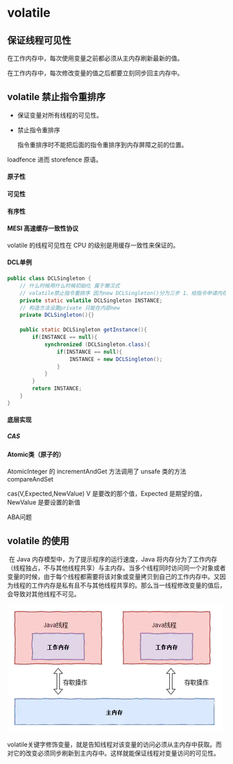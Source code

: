 # volatile

## 保证线程可见性

在工作内存中，每次使用变量之前都必须从主内存刷新最新的值。

在工作内存中，每次修改变量的值之后都要立刻同步回主内存中。



## volatile 禁止指令重排序

- 保证变量对所有线程的可见性。

- 禁止指令重排序

  指令重排序时不能把后面的指令重排序到内存屏障之前的位置。

loadfence 进而 storefence 原语。

#### 原子性

#### 可见性

#### 有序性



#### MESI 高速缓存一致性协议

volatile 的线程可见性在 CPU 的级别是用缓存一致性来保证的。

#### DCL单例

```java
public class DCLSingleton {
    // 什么时候用什么时候初始化 属于懒汉式
    // volatile禁止指令重排序 因为new DCLSingleton()分为三步 1、给指令申请内存2、给成员变量初始化3、把这块内存的内容赋值给INSTANCE
    private static volatile DCLSingleton INSTANCE;
    // 构造方法设置private 只能在内部new
    private DCLSingleton(){}

    public static DCLSingleton getInstance(){
        if(INSTANCE == null){
            synchronized (DCLSingleton.class){
                if(INSTANCE == null){
                    INSTANCE = new DCLSingleton();
                }
            }
        }
        return INSTANCE;
    }
}
```

#### 底层实现

##### CAS

#### Atomic类（原子的）

AtomicInteger 的 incrementAndGet 方法调用了 unsafe 类的方法 compareAndSet

cas(V,Expected,NewValue) V 是要改的那个值，Expected 是期望的值，NewValue 是要设置的新值

ABA问题





## volatile 的使用

​		在 Java 内存模型中，为了提示程序的运行速度，Java 将内存分为了工作内存（线程独占，不与其他线程共享）与主内存。当多个线程同时访问同一个对象或者变量的时候，由于每个线程都需要将该对象或变量拷贝到自己的工作内存中。又因为线程的工作内存是私有且不与其他线程共享的。那么当一线程修改变量的值后，会导致对其他线程不可见。

![image-20201223105936802](多线程.assets/image-20201223105936802.png)

volatile关键字修饰变量，就是告知线程对该变量的访问必须从主内存中获取。而对它的改变必须同步刷新到主内存中。这样就能保证线程对变量访问的可见性。